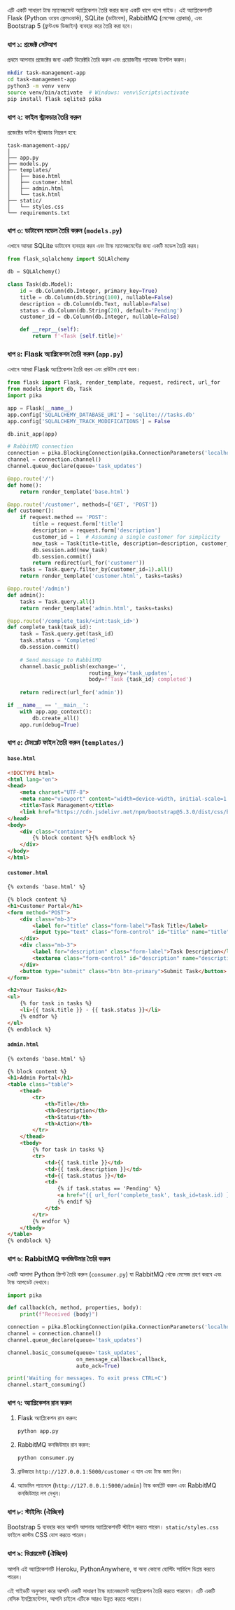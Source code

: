 এটি একটি সাধারণ টাস্ক ম্যানেজমেন্ট অ্যাপ্লিকেশন তৈরি করার জন্য একটি ধাপে ধাপে গাইড। এই অ্যাপ্লিকেশনটি Flask (Python ওয়েব ফ্রেমওয়ার্ক), SQLite (ডাটাবেস), RabbitMQ (মেসেজ ব্রোকার), এবং Bootstrap 5 (ফ্রন্টএন্ড ডিজাইন) ব্যবহার করে তৈরি করা হবে।

### ধাপ ১: প্রজেক্ট সেটআপ
প্রথমে আপনার প্রজেক্টের জন্য একটি ডিরেক্টরি তৈরি করুন এবং প্রয়োজনীয় প্যাকেজ ইনস্টল করুন।

```bash
mkdir task-management-app
cd task-management-app
python3 -m venv venv
source venv/bin/activate  # Windows: venv\Scripts\activate
pip install flask sqlite3 pika
```

### ধাপ ২: ফাইল স্ট্রাকচার তৈরি করুন
প্রজেক্টের ফাইল স্ট্রাকচার নিম্নরূপ হবে:

```
task-management-app/
│
├── app.py
├── models.py
├── templates/
│   ├── base.html
│   ├── customer.html
│   ├── admin.html
│   └── task.html
├── static/
│   └── styles.css
└── requirements.txt
```

### ধাপ ৩: ডাটাবেস মডেল তৈরি করুন (`models.py`)
এখানে আমরা SQLite ডাটাবেস ব্যবহার করব এবং টাস্ক ম্যানেজমেন্টের জন্য একটি মডেল তৈরি করব।

```python
from flask_sqlalchemy import SQLAlchemy

db = SQLAlchemy()

class Task(db.Model):
    id = db.Column(db.Integer, primary_key=True)
    title = db.Column(db.String(100), nullable=False)
    description = db.Column(db.Text, nullable=False)
    status = db.Column(db.String(20), default='Pending')
    customer_id = db.Column(db.Integer, nullable=False)

    def __repr__(self):
        return f'<Task {self.title}>'
```

### ধাপ ৪: Flask অ্যাপ্লিকেশন তৈরি করুন (`app.py`)
এখানে আমরা Flask অ্যাপ্লিকেশন তৈরি করব এবং রাউটস যোগ করব।

```python
from flask import Flask, render_template, request, redirect, url_for
from models import db, Task
import pika

app = Flask(__name__)
app.config['SQLALCHEMY_DATABASE_URI'] = 'sqlite:///tasks.db'
app.config['SQLALCHEMY_TRACK_MODIFICATIONS'] = False

db.init_app(app)

# RabbitMQ connection
connection = pika.BlockingConnection(pika.ConnectionParameters('localhost'))
channel = connection.channel()
channel.queue_declare(queue='task_updates')

@app.route('/')
def home():
    return render_template('base.html')

@app.route('/customer', methods=['GET', 'POST'])
def customer():
    if request.method == 'POST':
        title = request.form['title']
        description = request.form['description']
        customer_id = 1  # Assuming a single customer for simplicity
        new_task = Task(title=title, description=description, customer_id=customer_id)
        db.session.add(new_task)
        db.session.commit()
        return redirect(url_for('customer'))
    tasks = Task.query.filter_by(customer_id=1).all()
    return render_template('customer.html', tasks=tasks)

@app.route('/admin')
def admin():
    tasks = Task.query.all()
    return render_template('admin.html', tasks=tasks)

@app.route('/complete_task/<int:task_id>')
def complete_task(task_id):
    task = Task.query.get(task_id)
    task.status = 'Completed'
    db.session.commit()
    
    # Send message to RabbitMQ
    channel.basic_publish(exchange='',
                          routing_key='task_updates',
                          body=f'Task {task_id} completed')
    
    return redirect(url_for('admin'))

if __name__ == '__main__':
    with app.app_context():
        db.create_all()
    app.run(debug=True)
```

### ধাপ ৫: টেমপ্লেট ফাইল তৈরি করুন (`templates/`)
#### `base.html`
```html
<!DOCTYPE html>
<html lang="en">
<head>
    <meta charset="UTF-8">
    <meta name="viewport" content="width=device-width, initial-scale=1.0">
    <title>Task Management</title>
    <link href="https://cdn.jsdelivr.net/npm/bootstrap@5.3.0/dist/css/bootstrap.min.css" rel="stylesheet">
</head>
<body>
    <div class="container">
        {% block content %}{% endblock %}
    </div>
</body>
</html>
```

#### `customer.html`
```html
{% extends 'base.html' %}

{% block content %}
<h1>Customer Portal</h1>
<form method="POST">
    <div class="mb-3">
        <label for="title" class="form-label">Task Title</label>
        <input type="text" class="form-control" id="title" name="title" required>
    </div>
    <div class="mb-3">
        <label for="description" class="form-label">Task Description</label>
        <textarea class="form-control" id="description" name="description" rows="3" required></textarea>
    </div>
    <button type="submit" class="btn btn-primary">Submit Task</button>
</form>

<h2>Your Tasks</h2>
<ul>
    {% for task in tasks %}
    <li>{{ task.title }} - {{ task.status }}</li>
    {% endfor %}
</ul>
{% endblock %}
```

#### `admin.html`
```html
{% extends 'base.html' %}

{% block content %}
<h1>Admin Portal</h1>
<table class="table">
    <thead>
        <tr>
            <th>Title</th>
            <th>Description</th>
            <th>Status</th>
            <th>Action</th>
        </tr>
    </thead>
    <tbody>
        {% for task in tasks %}
        <tr>
            <td>{{ task.title }}</td>
            <td>{{ task.description }}</td>
            <td>{{ task.status }}</td>
            <td>
                {% if task.status == 'Pending' %}
                <a href="{{ url_for('complete_task', task_id=task.id) }}" class="btn btn-success">Complete</a>
                {% endif %}
            </td>
        </tr>
        {% endfor %}
    </tbody>
</table>
{% endblock %}
```

### ধাপ ৬: RabbitMQ কনজিউমার তৈরি করুন
একটি আলাদা Python স্ক্রিপ্ট তৈরি করুন (`consumer.py`) যা RabbitMQ থেকে মেসেজ গ্রহণ করবে এবং টাস্ক আপডেট দেখাবে।

```python
import pika

def callback(ch, method, properties, body):
    print(f"Received {body}")

connection = pika.BlockingConnection(pika.ConnectionParameters('localhost'))
channel = connection.channel()
channel.queue_declare(queue='task_updates')

channel.basic_consume(queue='task_updates',
                      on_message_callback=callback,
                      auto_ack=True)

print('Waiting for messages. To exit press CTRL+C')
channel.start_consuming()
```

### ধাপ ৭: অ্যাপ্লিকেশন রান করুন
1. Flask অ্যাপ্লিকেশন রান করুন:
   ```bash
   python app.py
   ```

2. RabbitMQ কনজিউমার রান করুন:
   ```bash
   python consumer.py
   ```

3. ব্রাউজারে `http://127.0.0.1:5000/customer` এ যান এবং টাস্ক জমা দিন।

4. অ্যাডমিন প্যানেলে (`http://127.0.0.1:5000/admin`) টাস্ক কমপ্লিট করুন এবং RabbitMQ কনজিউমার লগ দেখুন।

### ধাপ ৮: স্টাইলিং (ঐচ্ছিক)
Bootstrap 5 ব্যবহার করে আপনি আপনার অ্যাপ্লিকেশনটি স্টাইল করতে পারেন। `static/styles.css` ফাইলে কাস্টম CSS যোগ করতে পারেন।

### ধাপ ৯: ডিপ্লয়মেন্ট (ঐচ্ছিক)
আপনি এই অ্যাপ্লিকেশনটি Heroku, PythonAnywhere, বা অন্য কোনো হোস্টিং সার্ভিসে ডিপ্লয় করতে পারেন।

এই গাইডটি অনুসরণ করে আপনি একটি সাধারণ টাস্ক ম্যানেজমেন্ট অ্যাপ্লিকেশন তৈরি করতে পারবেন। এটি একটি বেসিক ইমপ্লিমেন্টেশন, আপনি চাইলে এটিকে আরও উন্নত করতে পারেন।